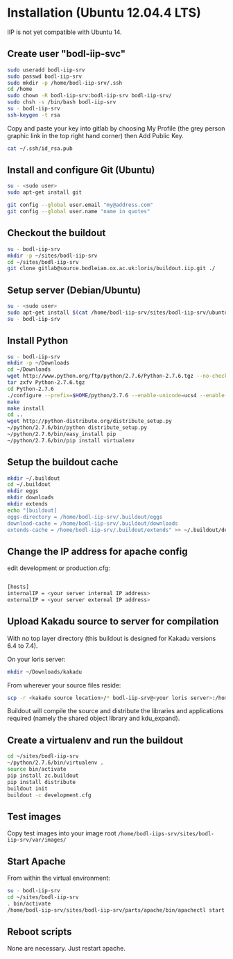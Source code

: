 Installation (Ubuntu 12.04.4 LTS)
=================================

IIP is not yet compatible with Ubuntu 14.

Create user "bodl-iip-svc"
------------------

```bash
sudo useradd bodl-iip-srv
sudo passwd bodl-iip-srv
sudo mkdir -p /home/bodl-iip-srv/.ssh
cd /home
sudo chown -R bodl-iip-srv:bodl-iip-srv bodl-iip-srv/
sudo chsh -s /bin/bash bodl-iip-srv
su - bodl-iip-srv
ssh-keygen -t rsa
```

Copy and paste your key into gitlab by choosing My Profile (the grey person graphic link in the top right hand corner) then Add Public Key.

```bash
cat ~/.ssh/id_rsa.pub
```

Install and configure Git (Ubuntu)
----------------------------------
```bash
su - <sudo user>
sudo apt-get install git
```
```bash
git config --global user.email "my@address.com"
git config --global user.name "name in quotes"
```

Checkout the buildout
---------------------
```bash
su - bodl-iip-srv
mkdir -p ~/sites/bodl-iip-srv
cd ~/sites/bodl-iip-srv
git clone gitlab@source.bodleian.ox.ac.uk:loris/buildout.iip.git ./
```
Setup server (Debian/Ubuntu)
----------------------------

```bash
su - <sudo user>
sudo apt-get install $(cat /home/bodl-iip-srv/sites/bodl-iip-srv/ubuntu_requirements)
su - bodl-iip-srv
```

Install Python
--------------
```bash
su - bodl-iip-srv
mkdir -p ~/Downloads
cd ~/Downloads
wget http://www.python.org/ftp/python/2.7.6/Python-2.7.6.tgz --no-check-certificate
tar zxfv Python-2.7.6.tgz
cd Python-2.7.6
./configure --prefix=$HOME/python/2.7.6 --enable-unicode=ucs4 --enable-shared LDFLAGS="-Wl,-rpath=/home/bodl-iip-srv/python/2.7.6/lib"
make
make install
cd ..
wget http://python-distribute.org/distribute_setup.py
~/python/2.7.6/bin/python distribute_setup.py
~/python/2.7.6/bin/easy_install pip
~/python/2.7.6/bin/pip install virtualenv
```

Setup the buildout cache
------------------------
```bash
mkdir ~/.buildout
cd ~/.buildout
mkdir eggs
mkdir downloads
mkdir extends
echo "[buildout]
eggs-directory = /home/bodl-iip-srv/.buildout/eggs
download-cache = /home/bodl-iip-srv/.buildout/downloads
extends-cache = /home/bodl-iip-srv/.buildout/extends" >> ~/.buildout/default.cfg
```
Change the IP address for apache config
---------------------------------------

edit development or production.cfg:

```bash

[hosts]
internalIP = <your server internal IP address>
externalIP = <your server external IP address>
```

Upload Kakadu source to server for compilation
----------------------------------------------

With no top layer directory (this buildout is designed for Kakadu versions 6.4 to 7.4).

On your loris server:

```bash
mkdir ~/Downloads/kakadu
```

From wherever your source files reside:

```bash
scp -r <kakadu source location>/* bodl-iip-srv@<your loris server>:/home/bodl-iip-srv/Downloads/kakadu
```

Buildout will compile the source and distribute the libraries and applications required (namely the shared object library and kdu_expand).

Create a virtualenv and run the buildout
----------------------------------------
```bash
cd ~/sites/bodl-iip-srv
~/python/2.7.6/bin/virtualenv .
source bin/activate
pip install zc.buildout
pip install distribute
buildout init
buildout -c development.cfg
```

Test images
-----------

Copy test images into your image root ```/home/bodl-iips-srv/sites/bodl-iip-srv/var/images/```

Start Apache
------------

From within the virtual environment:

```bash
su - bodl-iip-srv
cd ~/sites/bodl-iip-srv
. bin/activate
/home/bodl-iip-srv/sites/bodl-iip-srv/parts/apache/bin/apachectl start
```

Reboot scripts
--------------

None are necessary. Just restart apache.